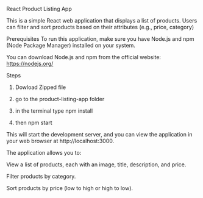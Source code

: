 
React Product Listing App

This is a simple React web application that displays a list of products. Users can filter and sort products based on their attributes (e.g., price, category)


Prerequisites
To run this application, make sure you have Node.js and npm (Node Package Manager) installed on your system.

You can download Node.js and npm from the official website: https://nodejs.org/


Steps

1. Dowload Zipped file

2. go to the product-listing-app folder

3. in the terminal type npm install

4. then npm start

This will start the development server, and you can view the application in your web browser at http://localhost:3000.


The application allows you to:



View a list of products, each with an image, title, description, and price.

Filter products by category.

Sort products by price (low to high or high to low).





